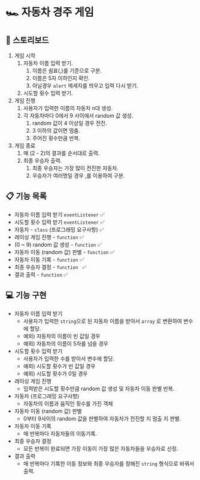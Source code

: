 # 🏎️ 자동차 경주 게임
## 📝 스토리보드

1. 게임 시작
	1. 자동차 이름 입력 받기.
		1. 이름은 쉼표(,)를 기준으로 구분.
		2. 이름은 5자 이하인지 확인.
		3. 아닐경우 `alert` 메세지를 띄우고 입력 다시 받기. 
	2. 시도할 횟수 입력 받기.
2. 게임 진행
	1. 사용자가 입력한 이름의 자동차 n대 생성.
	2. 각 자동차마다 0에서 9 사이에서 random 값 생성.
		1. random 값이 4 이상일 경우 전진.
		2. 3 이하의 값이면 멈춤.
		3. 주어진 횟수만큼 반복.
3. 게임 종료
	1.  매 (2 - 2)의 결과를 순서대로 출력.
	2.  최종 우승자 출력.
		1.  최종 우승자는 가장 많이 전진한 자동차.
		2.  우승자가 여러명일 경우 ,를 이용하여 구분.

## 📋  기능 목록

* 자동차 이름 입력 받기 `eventListener` ✅
* 시도할 횟수 입력 받기  `eventListener` ✅
* 자동차 - `class` (프로그래밍 요구사항) ✅
* 레이싱 게임 진행 - `function` ✅
* (0 ~ 9) random 값 생성 - `function` ✅
* 자동차 이동 (random 값) 판별 - `function` ✅
* 자동차 이동 기록 - `function` ✅
* 최종 우승자 결정 - `function ` ✅
* 결과 출력 - `function` ✅

## 💻  기능  구현

- 자동차 이름 입력 받기
  - 사용자가 입력한 `string`으로 된 자동차 이름을 받아서 `array` 로 변환하여 변수에 할당.
  - 예외) 자동차의 이름이 빈 값일 경우 
  - 예외) 자동차의 이름이 5자를 넘을 경우 
- 시도할 횟수 입력 받기
  - 사용자가 입력한 수를 받아서 변수에 할당.
  - 예외) 시도할 횟수가 빈 값일 경우
  - 예외) 시도할 횟수가 0일 경우
- 레이싱 게임 진행
  - 입력받은 시도할 횟수만큼 random 값 생성 및 자동차 이동 판별 반복.
- 자동차 (프로그래밍 요구사항)
  - 자동차의 이름과 움직인 횟수를 가진 객체
- 자동차 이동 (random 값) 판별
  - 0부터 9사이의 random 값을 판별하여 자동차가 전진할 지 멈출 지 판별.
- 자동차 이동 기록
  - 매 반복마다 자동차들의 이동기록.
- 최종 우승자 결정
  - 모든 반복이 완료되면 가장 이동이 가장 많은 자동차들을 우승자로 선정.
- 결과 출력
  - 매 반복마다 기록한 이동 정보와 최종 우승자를 정해진 `string` 형식으로 바꿔서 출력.

